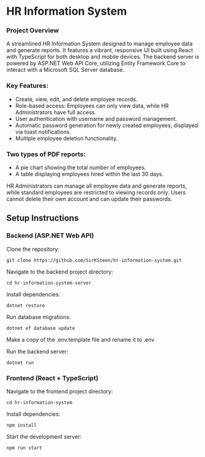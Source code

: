 # HR Information System
### Project Overview
A streamlined HR Information System designed to manage employee data and generate reports. It features a vibrant, responsive UI built using React with TypeScript for both desktop and mobile devices. The backend server is powered by ASP.NET Web API Core, utilizing Entity Framework Core to interact with a Microsoft SQL Server database.

### Key Features:
* Create, view, edit, and delete employee records.
* Role-based access: Employees can only view data, while HR Administrators have full access.
* User authentication with username and password management.
* Automatic password generation for newly created employees, displayed via toast notifications.
* Multiple employee deletion functionality.
### Two types of PDF reports:
* A pie chart showing the total number of employees.
* A table displaying employees hired within the last 30 days.
  
HR Administrators can manage all employee data and generate reports, while standard employees are restricted to viewing records only. Users cannot delete their own account and can update their passwords.


## Setup Instructions
### Backend (ASP.NET Web API)
Clone the repository:
```
git clone https://github.com/SirKSteen/hr-information-system.git
```

Navigate to the backend project directory:
```
cd hr-information-system-server
```

Install dependencies:
```
dotnet restore
```

Run database migrations:
```
dotnet ef database update
```

Make a copy of the .env.template file and rename it to .env

Run the backend server:
```
dotnet run
```

### Frontend (React + TypeScript)
Navigate to the frontend project directory:
```
cd hr-information-system
```

Install dependencies:
```
npm install
```
Start the development server:
```
npm run start
```
